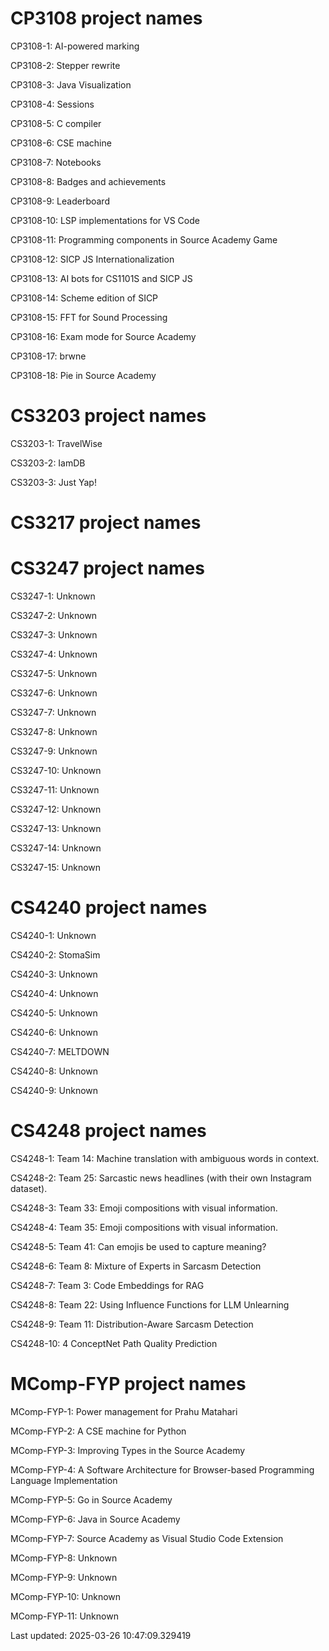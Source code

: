 # CP3108 project names
CP3108-1: AI-powered marking

CP3108-2: Stepper rewrite

CP3108-3: Java Visualization

CP3108-4: Sessions

CP3108-5: C compiler

CP3108-6: CSE machine

CP3108-7: Notebooks

CP3108-8: Badges and achievements

CP3108-9: Leaderboard

CP3108-10: LSP implementations for VS Code

CP3108-11: Programming components in Source Academy Game

CP3108-12: SICP JS Internationalization

CP3108-13: AI bots for CS1101S and SICP JS

CP3108-14: Scheme edition of SICP

CP3108-15: FFT for Sound Processing

CP3108-16: Exam mode for Source Academy

CP3108-17: brwne

CP3108-18: Pie in Source Academy

# CS3203 project names
CS3203-1: TravelWise

CS3203-2: IamDB

CS3203-3: Just Yap!

# CS3217 project names
# CS3247 project names
CS3247-1: Unknown

CS3247-2: Unknown

CS3247-3: Unknown

CS3247-4: Unknown

CS3247-5: Unknown

CS3247-6: Unknown

CS3247-7: Unknown

CS3247-8: Unknown

CS3247-9: Unknown

CS3247-10: Unknown

CS3247-11: Unknown

CS3247-12: Unknown

CS3247-13: Unknown

CS3247-14: Unknown

CS3247-15: Unknown

# CS4240 project names
CS4240-1: Unknown

CS4240-2: StomaSim

CS4240-3: Unknown

CS4240-4: Unknown

CS4240-5: Unknown

CS4240-6: Unknown

CS4240-7: MELTDOWN

CS4240-8: Unknown

CS4240-9: Unknown

# CS4248 project names
CS4248-1: Team 14: Machine translation with ambiguous words in context.

CS4248-2: Team 25: Sarcastic news headlines (with their own Instagram dataset).

CS4248-3: Team 33: Emoji compositions with visual information.

CS4248-4: Team 35: Emoji compositions with visual information.

CS4248-5: Team 41: Can emojis be used to capture meaning?

CS4248-6: Team 8: Mixture of Experts in Sarcasm Detection

CS4248-7: Team 3: Code Embeddings for RAG

CS4248-8: Team 22: Using Influence Functions for LLM Unlearning

CS4248-9: Team 11: Distribution-Aware Sarcasm Detection

CS4248-10: 4 ConceptNet Path Quality Prediction

# MComp-FYP project names
MComp-FYP-1: Power management for Prahu Matahari

MComp-FYP-2: A CSE machine for Python

MComp-FYP-3: Improving Types in the Source Academy

MComp-FYP-4: A Software Architecture for Browser-based Programming Language Implementation

MComp-FYP-5: Go in Source Academy

MComp-FYP-6: Java in Source Academy

MComp-FYP-7: Source Academy as Visual Studio Code Extension

MComp-FYP-8: Unknown

MComp-FYP-9: Unknown

MComp-FYP-10: Unknown

MComp-FYP-11: Unknown

Last updated: 2025-03-26 10:47:09.329419